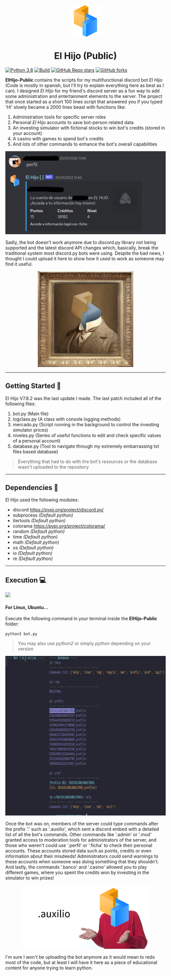 <p align="center">
  <img src="https://raw.githubusercontent.com/ErtonDev/ElHijo-Public/main/resources/logo.png" width="100"/>
  <h1 align="center">El Hijo (Public)</h1>
</p>

[![Python 3.8](https://img.shields.io/badge/python-3.9-yellow.svg)](https://www.python.org/)
[![Build](https://img.shields.io/badge/Supported_OS-Linux-orange.svg)]()
[![GitHub Repo stars](https://img.shields.io/github/stars/ErtonDev/ElHijo-Public?style=social)](https://github.com/ErtonDev/ElHijo-Public)
[![GitHub forks](https://img.shields.io/github/forks/ErtonDev/ElHijo-Public?style=social)](https://github.com/ErtonDev/ElHijo-Public)

**ElHijo-Public** contains the scripts for my multifunctional discord bot *El Hijo* (Code is mostly in spanish, but I'll try to explain everything here as best as I can). I designed *El Hijo* for my friend's discord server as a fun way to add some administration and entertainment elements to the server. The project that once started as a short 100 lines script that answered you if you typed 'Hi' slowly became a 2000 lines beast with functions like:

1. Administration tools for specific server roles
2. Personal *El Hijo* accounts to save bot-person related data
3. An investing simulator with fictional stocks to win bot's credits (stored in your account)
4. A casino with games to spend bot's credits
5. And lots of other commands to enhance the bot's overall capabilities

<p align="center">
  <img src="https://raw.githubusercontent.com/ErtonDev/ElHijo-Public/main/resources/example.png"/>
</p>

Sadly, the bot doesn't work anymore due to discord.py library not being supported and the latest discord API changes which, basically, break the traditional system most discord.py bots were using. Despite the bad news, I thought I could upload it here to show how it used to work as someone may find it useful.

<p align="center">
  <img src="https://raw.githubusercontent.com/ErtonDev/ElHijo-Public/main/resources/elhijo.png" height = 300/>
</p>

---
## Getting Started 🚀

El Hijo V7.8.2 was the last update I made. The last patch included all of the following files:

1. bot.py (Main file)
2. logclass.py (A class with console logging methods)
3. mercado.py (Script running in the background to control the investing simulator prices)
4. niveles.py (Series of useful functions to edit and check specific values of a personal account)
5. database.py (Tool to navigate through my extremely embarrassing txt files based database)

> Everything that had to do with the bot's resources or the database wasn't uploaded to the repository

---
## Dependencies 📁

El Hijo used the following modules:
 - discord https://pypi.org/project/discord.py/
 - subprocess *(Default python)*
 - itertools *(Default python)*
 - colorama https://pypi.org/project/colorama/
 - random *(Default python)*
 - time *(Default python)*
 - math *(Default python)*
 - os *(Default python)*
 - io *(Default python)*
 - re *(Default python)*
 
 ---
## Execution 💻

<p align="left">
  <img src="https://logodownload.org/wp-content/uploads/2022/05/linux-logo.png" height=100/>
</p>

#### For Linux, Ubuntu...
Execute the following command in your terminal inside the **ElHijo-Public** folder:

```
python3 bot.py
```
> You may also use *python2* or simply *python* depending on your version

<p align="center">
  <img src="https://raw.githubusercontent.com/ErtonDev/ElHijo-Public/main/resources/execution.png" height=500/>
</p>

Once the bot was on, members of the server could type commands after the prefix '.' such as '.auxilio', which sent a discord embed with a detailed list of all the bot's commands. Other commands like '.admin' or '.mod' granted access to moderation tools for administrators of the server, and those who weren't could use '.perfil' or '.ficha' to check their personal accounts. These accounts stored data such as points, credits or even information about their misdeeds! Administrators could send warnings to these accounts when someone was doing something that they shouldn't. And lastly, the commands '.banco' and '.casino' allowed you to play different games, where you spent the credits won by investing in the simulator to win prizes!

<p align="center">
  <img src="https://raw.githubusercontent.com/ErtonDev/ElHijo-Public/main/resources/elhijo_commandnotfound2.png" height=200/>
</p>

I'm sure I won't be uploading the bot anymore as it would mean to redo most of the code, but at least I will have it here as a piece of educational content for anyone trying to learn python.
